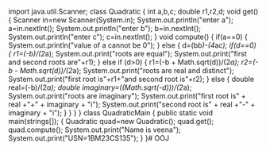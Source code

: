 import java.util.Scanner;
class Quadratic
{
int a,b,c;
double r1,r2,d;
void get()
{
Scanner in=new Scanner(System.in);
System.out.println("enter a");
a=in.nextInt();
System.out.println("enter b");
b=in.nextInt();
System.out.println("enter c");
c=in.nextInt();
}
void compute()
{
if(a==0)
{
System.out.println("value of a cannot be 0");
}
else
{
d=(b*b)-(4*a*c);
if(d==0)
{
r1=(-b)/(2*a);
System.out.print("roots are equal");
System.out.print("first and second roots are"+r1);
}
else if (d>0)
{
r1=(-b + Math.sqrt(d))/(2*a);
r2=(-b - Math.sqrt(d))/(2*a);
System.out.print("roots are real and distinct");
System.out.print("first root is"+r1+"and second root is"+r2);
}
else
{
double real=(-b)/(2*a);
double imaginary=((Math.sqrt(-d)))/(2*a);
System.out.print("roots are imaginary");
System.out.print("first root is" + real +"+" + imaginary + "i");
System.out.print("second root is" + real +"-" + imaginary + "i");
}
}
}
}
class QuadraticMain
{
public static void main(strings[]);
{
Quadratic quad=new Quadratic();
quad.get();
quad.compute();
System.out.print("Name is veena");
System.out.print("USN=1BM23CS135");
}
}# OOJ
